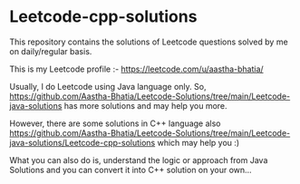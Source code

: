 # Leetcode-cpp-solutions
This repository contains the solutions of Leetcode questions solved by me on daily/regular basis. 

This is my Leetcode profile :- https://leetcode.com/u/aastha-bhatia/

Usually, I do Leetcode using Java language only. So, https://github.com/Aastha-Bhatia/Leetcode-Solutions/tree/main/Leetcode-java-solutions has more solutions and may help you more. 

However, there are some solutions in C++ language also https://github.com/Aastha-Bhatia/Leetcode-Solutions/tree/main/Leetcode-java-solutions/Leetcode-cpp-solutions which may help you :)

What you can also do is, understand the logic or approach from Java Solutions and you can convert it into C++ solution on your own...  
